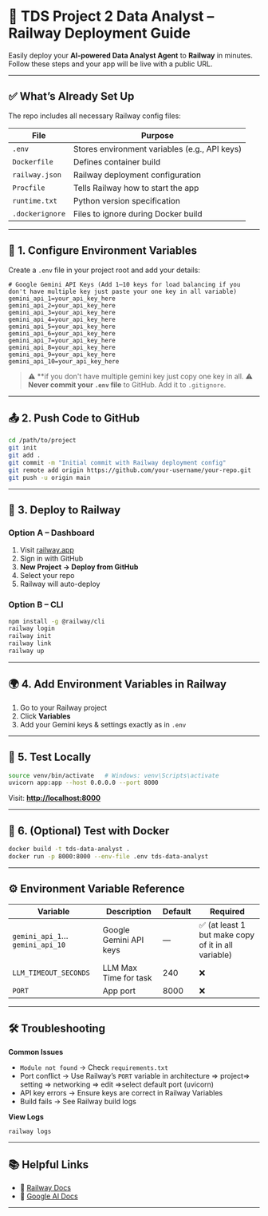 
# 🚄 **TDS Project 2 Data Analyst – Railway Deployment Guide**

Easily deploy your **AI-powered Data Analyst Agent** to **Railway** in minutes.
Follow these steps and your app will be live with a public URL.

---

## ✅ **What’s Already Set Up**

The repo includes all necessary Railway config files:

| File            | Purpose                                       |
| --------------- | --------------------------------------------- |
| `.env`          | Stores environment variables (e.g., API keys) |
| `Dockerfile`    | Defines container build                       |
| `railway.json`  | Railway deployment configuration              |
| `Procfile`      | Tells Railway how to start the app            |
| `runtime.txt`   | Python version specification                  |
| `.dockerignore` | Files to ignore during Docker build           |

---

## 🔑 **1. Configure Environment Variables**

Create a `.env` file in your project root and add your details:

```env
# Google Gemini API Keys (Add 1–10 keys for load balancing if you don't have multiple key just paste your one key in all variable)
gemini_api_1=your_api_key_here
gemini_api_2=your_api_key_here
gemini_api_3=your_api_key_here
gemini_api_4=your_api_key_here
gemini_api_5=your_api_key_here
gemini_api_6=your_api_key_here
gemini_api_7=your_api_key_here
gemini_api_8=your_api_key_here
gemini_api_9=your_api_key_here
gemini_api_10=your_api_key_here

```
> ⚠ **if you don't have multiple gemini key just copy one key in all.
> ⚠ **Never commit your `.env` file** to GitHub. Add it to `.gitignore`.

---

## 📤 **2. Push Code to GitHub**

```bash
cd /path/to/project
git init
git add .
git commit -m "Initial commit with Railway deployment config"
git remote add origin https://github.com/your-username/your-repo.git
git push -u origin main
```

---

## 🚀 **3. Deploy to Railway**

### **Option A – Dashboard**

1. Visit [railway.app](https://railway.app)
2. Sign in with GitHub
3. **New Project → Deploy from GitHub**
4. Select your repo
5. Railway will auto-deploy

### **Option B – CLI**

```bash
npm install -g @railway/cli
railway login
railway init
railway link
railway up
```

---

## 🌍 **4. Add Environment Variables in Railway**

1. Go to your Railway project
2. Click **Variables**
3. Add your Gemini keys & settings exactly as in `.env`

---

## 🧪 **5. Test Locally**

```bash
source venv/bin/activate   # Windows: venv\Scripts\activate
uvicorn app:app --host 0.0.0.0 --port 8000
```

Visit: **[http://localhost:8000](http://localhost:8000)**

---

## 🐳 **6. (Optional) Test with Docker**

```bash
docker build -t tds-data-analyst .
docker run -p 8000:8000 --env-file .env tds-data-analyst
```

---

## ⚙ **Environment Variable Reference**

| Variable                       | Description            | Default          | Required       |
| ------------------------------ | ---------------------- | ---------------- | -------------- |
| `gemini_api_1`…`gemini_api_10` | Google Gemini API keys | —                | ✅ (at least 1 but make copy of it in all variable) |
| `LLM_TIMEOUT_SECONDS`          | LLM Max Time for task  | 240              | ❌              |
| `PORT`                         | App port               | 8000             | ❌              |

---

## 🛠 **Troubleshooting**

**Common Issues**

* `Module not found` → Check `requirements.txt`
* Port conflict → Use Railway’s `PORT` variable in architecture => project=> setting => networking => edit =>select default port (uvicorn)
* API key errors → Ensure keys are correct in Railway Variables
* Build fails → See Railway build logs

**View Logs**

```bash
railway logs
```

---

## 📚 **Helpful Links**

* 📖 [Railway Docs](https://docs.railway.app)
* 🤖 [Google AI Docs](https://ai.google.dev)

---

